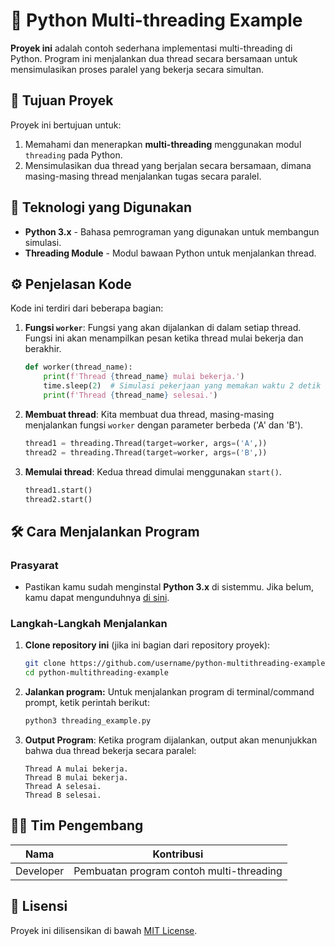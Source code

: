 # 🧵 Python Multi-threading Example

**Proyek ini** adalah contoh sederhana implementasi multi-threading di Python. Program ini menjalankan dua thread secara bersamaan untuk mensimulasikan proses paralel yang bekerja secara simultan.

## 🎯 Tujuan Proyek

Proyek ini bertujuan untuk:
1. Memahami dan menerapkan **multi-threading** menggunakan modul `threading` pada Python.
2. Mensimulasikan dua thread yang berjalan secara bersamaan, dimana masing-masing thread menjalankan tugas secara paralel.

## 🚀 Teknologi yang Digunakan

- **Python 3.x** - Bahasa pemrograman yang digunakan untuk membangun simulasi.
- **Threading Module** - Modul bawaan Python untuk menjalankan thread.

## ⚙️ Penjelasan Kode

Kode ini terdiri dari beberapa bagian:

1. **Fungsi `worker`**: Fungsi yang akan dijalankan di dalam setiap thread. Fungsi ini akan menampilkan pesan ketika thread mulai bekerja dan berakhir.
   ```python
   def worker(thread_name):
       print(f'Thread {thread_name} mulai bekerja.')
       time.sleep(2)  # Simulasi pekerjaan yang memakan waktu 2 detik
       print(f'Thread {thread_name} selesai.')
   ```

2. **Membuat thread**: Kita membuat dua thread, masing-masing menjalankan fungsi `worker` dengan parameter berbeda ('A' dan 'B').
   ```python
   thread1 = threading.Thread(target=worker, args=('A',))
   thread2 = threading.Thread(target=worker, args=('B',))
   ```

3. **Memulai thread**: Kedua thread dimulai menggunakan `start()`.
   ```python
   thread1.start()
   thread2.start()
   ```

## 🛠️ Cara Menjalankan Program

### Prasyarat
- Pastikan kamu sudah menginstal **Python 3.x** di sistemmu. Jika belum, kamu dapat mengunduhnya [di sini](https://www.python.org/downloads/).

### Langkah-Langkah Menjalankan
1. **Clone repository ini** (jika ini bagian dari repository proyek):
   ```bash
   git clone https://github.com/username/python-multithreading-example.git
   cd python-multithreading-example
   ```

2. **Jalankan program:**
   Untuk menjalankan program di terminal/command prompt, ketik perintah berikut:
   ```bash
   python3 threading_example.py
   ```

3. **Output Program**:
   Ketika program dijalankan, output akan menunjukkan bahwa dua thread bekerja secara paralel:
   ```
   Thread A mulai bekerja.
   Thread B mulai bekerja.
   Thread A selesai.
   Thread B selesai.
   ```

## 🧑‍💻 Tim Pengembang
| Nama         | Kontribusi             |
|--------------|------------------------|
| Developer    | Pembuatan program contoh multi-threading |

## 📝 Lisensi
Proyek ini dilisensikan di bawah [MIT License](LICENSE).
